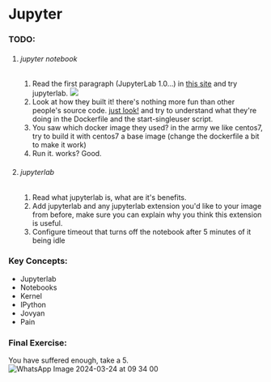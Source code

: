 # Jupyter

### TODO:
1. ###### jupyter notebook
    1. Read the first paragraph (JupyterLab 1.0...) in [this site](https://jupyter.org/index.html) and try jupyterlab. 
    ![](https://i.pinimg.com/originals/cb/c2/4f/cbc24f8a36110d636dbe32a60f6772c1.jpg) 
    2. Look at how they built it! there's nothing more fun than other people's source code. [just look!](https://github.com/jupyter/docker-stacks/tree/master/base-notebook) and try to understand what they're doing in the Dockerfile and the start-singleuser script.
    3. You saw which docker image they used? in the army we like centos7, try to build it with centos7 a base image (change the dockerfile a bit to make it work)
    4. Run it. works? Good.


2. ###### jupyterlab  
    1. Read what jupyterlab is, what are it's benefits.
    2. Add jupyterlab and any jupyterlab extension you'd like to your image from before, make sure you can explain why you think this extension is useful.
    3. Configure timeout that turns off the notebook after 5 minutes of it being idle

### Key Concepts:
- Jupyterlab
- Notebooks
- Kernel
- IPython
- Jovyan
- Pain

### Final Exercise:
You have suffered enough, take a 5.
![WhatsApp Image 2024-03-24 at 09 34 00](https://github.com/MLaaS-idfCts/mlops-trainning-for-rookies/assets/48046918/ae475f39-39dc-42bc-91c1-9c2a9c9c65cb)
